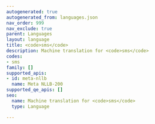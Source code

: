 ```yaml
---
autogenerated: true
autogenerated_from: languages.json
nav_order: 999
nav_exclude: true
parent: Languages
layout: language
title: <code>sms</code>
description: Machine translation for <code>sms</code>
codes:
- sms
family: []
supported_apis:
- id: meta-nllb
  name: Meta NLLB-200
supported_qe_apis: []
seo:
  name: Machine translation for <code>sms</code>
  type: Language

---
```


